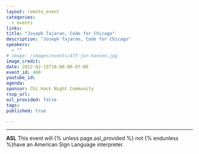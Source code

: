```yaml
---
layout: remote_event
categories:
  - events
links: 
title: "Joseph Tajaran, Code for Chicago"
description: "Joseph Tajaran, Code for Chicago"
speakers:
  - ""
# image: /images/events/477-jon-hansen.jpg
image_credit: 
date: 2022-02-15T18:00:00-07:00
event_id: 480
youtube_id: 
agenda: 
sponsor: Chi Hack Night Community
rsvp_url: 
asl_provided: false
tags: 
published: true

---
```




---

**ASL** This event will {% unless page.asl_provided %} not {% endunless %}have an American Sign Language interpreter.

